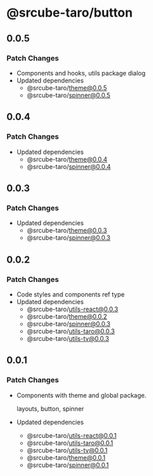 # @srcube-taro/button

## 0.0.5

### Patch Changes

- Components and hooks, utils package
  dialog
- Updated dependencies
  - @srcube-taro/theme@0.0.5
  - @srcube-taro/spinner@0.0.5

## 0.0.4

### Patch Changes

- Updated dependencies
  - @srcube-taro/theme@0.0.4
  - @srcube-taro/spinner@0.0.4

## 0.0.3

### Patch Changes

- Updated dependencies
  - @srcube-taro/theme@0.0.3
  - @srcube-taro/spinner@0.0.3

## 0.0.2

### Patch Changes

- Code styles and components ref type
- Updated dependencies
  - @srcube-taro/utils-react@0.0.3
  - @srcube-taro/theme@0.0.2
  - @srcube-taro/spinner@0.0.3
  - @srcube-taro/utils-taro@0.0.3
  - @srcube-taro/utils-tv@0.0.3

## 0.0.1

### Patch Changes

- Components with theme and global package.

  layouts, button, spinner

- Updated dependencies
  - @srcube-taro/utils-react@0.0.1
  - @srcube-taro/utils-taro@0.0.1
  - @srcube-taro/utils-tv@0.0.1
  - @srcube-taro/theme@0.0.1
  - @srcube-taro/spinner@0.0.1

